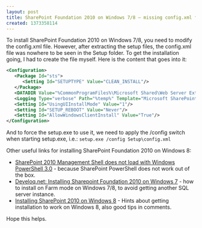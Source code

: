 ```yaml
---
layout: post
title: SharePoint Foundation 2010 on Windows 7/8 – missing config.xml file
created: 1373358114
---
```

To install SharePoint Foundation 2010 on Windows 7/8, you need to modify the config.xml file. However, after extracting the setup files, the config.xml file was nowhere to be seen in the Setup folder. To get the installation going, I had to create the file myself. Here is the content that goes into it:

~~~XML
<Configuration>
   <Package Id="sts">
      <Setting Id="SETUPTYPE" Value="CLEAN_INSTALL"/>
   </Package>
   <DATADIR Value="%CommonProgramFiles%\Microsoft Shared\Web Server Extensions\14\Data"/>
   <Logging Type="verbose" Path="%temp%" Template="Microsoft SharePoint Foundation 2010 Setup *.log"/>
   <Setting Id="UsingUIInstallMode" Value="1"/>
   <Setting Id="SETUP_REBOOT" Value="Never"/>
   <Setting Id="AllowWindowsClientInstall" Value="True"/>
</Configuration>
~~~
And to force the setup.exe to use it, we need to apply the /config switch when starting setup.exe, i.e.: `setup.exe /config Setup\config.xml`

Other useful links for installing SharePoint Foundation 2010 on Windows 8:

- [SharePoint 2010 Management Shell does not load with Windows PowerShell 3.0](http://support.microsoft.com/kb/2796733) - because SharePoint PowerShell does not work out of the box.
- [Develoq.net: Installing Sharepoint Foundation 2010 on Windows 7](http://develoq.net/2010/installing-sharepoint-foundation-2010-on-windows-7/) - how to install on Farm mode on Windows 7/8, to avoid getting another SQL server instance.
- [Installing SharePoint 2010 on Windows 8](http://johnlivingstontech.blogspot.dk/2011/09/installing-sharepoint-2010-on-windows-8.html) - Hints about getting installation to work on Windows 8, also good tips in comments.

Hope this helps.
